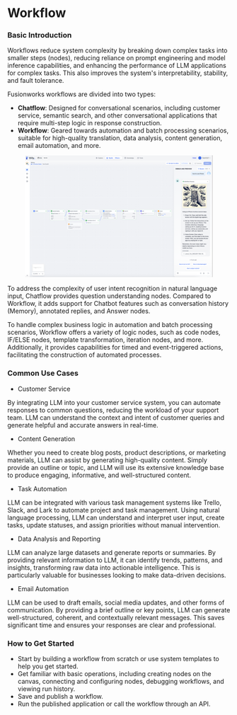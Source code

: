 # Workflow

### Basic Introduction

Workflows reduce system complexity by breaking down complex tasks into smaller steps (nodes), reducing reliance on prompt engineering and model inference capabilities, and enhancing the performance of LLM applications for complex tasks. This also improves the system's interpretability, stability, and fault tolerance.

Fusionworks workflows are divided into two types:

* **Chatflow**: Designed for conversational scenarios, including customer service, semantic search, and other conversational applications that require multi-step logic in response construction.
* **Workflow**: Geared towards automation and batch processing scenarios, suitable for high-quality translation, data analysis, content generation, email automation, and more.

<figure><img src="/en/.gitbook/assets/guides/workflow/image (156).png" alt=""><figcaption></figcaption></figure>

To address the complexity of user intent recognition in natural language input, Chatflow provides question understanding nodes. Compared to Workflow, it adds support for Chatbot features such as conversation history (Memory), annotated replies, and Answer nodes.

To handle complex business logic in automation and batch processing scenarios, Workflow offers a variety of logic nodes, such as code nodes, IF/ELSE nodes, template transformation, iteration nodes, and more. Additionally, it provides capabilities for timed and event-triggered actions, facilitating the construction of automated processes.

### Common Use Cases

* Customer Service

By integrating LLM into your customer service system, you can automate responses to common questions, reducing the workload of your support team. LLM can understand the context and intent of customer queries and generate helpful and accurate answers in real-time.

* Content Generation

Whether you need to create blog posts, product descriptions, or marketing materials, LLM can assist by generating high-quality content. Simply provide an outline or topic, and LLM will use its extensive knowledge base to produce engaging, informative, and well-structured content.

* Task Automation

LLM can be integrated with various task management systems like Trello, Slack, and Lark to automate project and task management. Using natural language processing, LLM can understand and interpret user input, create tasks, update statuses, and assign priorities without manual intervention.

* Data Analysis and Reporting

LLM can analyze large datasets and generate reports or summaries. By providing relevant information to LLM, it can identify trends, patterns, and insights, transforming raw data into actionable intelligence. This is particularly valuable for businesses looking to make data-driven decisions.

* Email Automation

LLM can be used to draft emails, social media updates, and other forms of communication. By providing a brief outline or key points, LLM can generate well-structured, coherent, and contextually relevant messages. This saves significant time and ensures your responses are clear and professional.

### How to Get Started

* Start by building a workflow from scratch or use system templates to help you get started.
* Get familiar with basic operations, including creating nodes on the canvas, connecting and configuring nodes, debugging workflows, and viewing run history.
* Save and publish a workflow.
* Run the published application or call the workflow through an API.